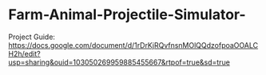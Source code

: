 # Farm-Animal-Projectile-Simulator-
Project Guide: https://docs.google.com/document/d/1rDrKjRQvfnsnMOlQQdzofpoaOOALCH2h/edit?usp=sharing&ouid=103050269959885455667&rtpof=true&sd=true
